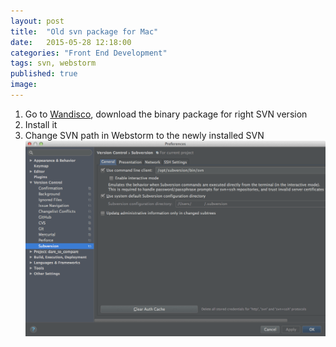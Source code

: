 ```yaml
---
layout: post
title:  "Old svn package for Mac"
date:   2015-05-28 12:18:00
categories: "Front End Development"
tags: svn, webstorm
published: true
image: 
---
```


1. Go to [Wandisco](https://www.wandisco.com/subversion/os/downloads), download the binary package for right SVN version
2. Install it
3. Change SVN path in Webstorm to the newly installed SVN
![Webstorm SVN](/assets/article_images/svn-webstorm.png)
